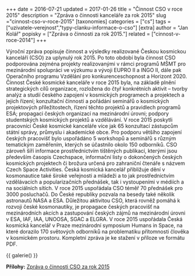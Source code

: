 +++
date = 2016-07-21
updated = 2017-01-26
title = "Činnost CSO v roce 2015"
description = "Zpráva o činnosti kanceláře za rok 2015"
slug ="cinnost-cso-v-roce-2015"
[taxonomies]
categories = ["cs"]
tags = ["uzivatele-verejnost","typy-clanku-informace-o-cso"]
[extra]
author = "Jan Kolář"
popisky = ["Zpráva o činnosti za rok 2015."]
related = ["cinnost-v-roce-2014"]
+++

Výroční zpráva popisuje činnost a výsledky realizované Českou kosmickou kanceláří (CSO) za uplynulý rok 2015. Po toto období byla činnost CSO podporována zejména projekty realizovanými v rámci programů MŠMT pro mezinárodní spolupráci ve výzkumu a vývoji EUPRO II a INGO II, dále pak Operačního programu Vzdělání pro konkurenceschopnost a Horizont 2020. Činnost České kosmické kanceláře v roce 2015 byla, na základě plnění strategických cílů organizace, rozložena do čtyř konkrétních aktivit – tvorby analýz a studií českého zapojení v kosmických programech a projektech a jejich řízení; konzultační činnosti a pořádání seminářů o kosmických projektových příležitostech, řízení těchto projektů a pravidlech programů ESA; propagaci českých organizací na mezinárodní úrovni; podpory studentských kosmických projektů a vzdělávání. V roce 2015 poskytli pracovníci České kosmické kanceláře více jak 65 konzultací zástupcům státní správy, průmyslu i akademické obce. Pro podporu většího zapojení českých pracovišť bylo uspořádáno 5 workshopů a seminářů s různým tematickým zaměřením, kterých se účastnilo okolo 150 odborníků. CSO zároveň šíří informace prostřednictvím tištěných publikací, kterými jsou především časopis Czechspace, informační listy o dokončených českých kosmických projektech či brožura určená pro zahraniční čtenáře s názvem Czech Space Activities. Česká kosmická kancelář přibližuje dění v kosmonautice také široké veřejnosti a mládeži a to jak prostřednictvím vzdělávacích a popularizačních přednášek, tak i vystoupeními v médiích a na sociálních sítích. V roce 2015 uspořádala CSO téměř 70 přednášek pro 3000 posluchačů. Do České republiky pozvala na besedy také několik astronautů NASA a ESA. Důležitou aktivitou CSO, která rovněž pomáhá k rozvoji české kosmonautiky, je propagace českých pracovišť na mezinárodních akcích a zastupování českých zájmů na mezinárodní úrovni v ESA, IAF, IAA, UNOOSA, SGAC a ELGRA. V roce 2015 uspořádala Česká kosmická kancelář v Praze mezinárodní symposium Humans in Space, na které dorazilo 170 světových odborníků na problematiku přítomnosti člověka v kosmickém prostoru. Kompletní zpráva je ke stažení v příloze ve formátu PDF.

{{ galerie() }}

**Přílohy:**
[Zpráva o činnosti CSO za rok 2015]

[Zpráva o činnosti CSO za rok 2015]: zprava_cso_2015.pdf
